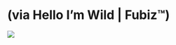 <!--
id: 20411508343
link: http://tumblr.atmos.org/post/20411508343/via-hello-im-wild-fubiz-tm
slug: via-hello-im-wild-fubiz-tm
date: Tue Apr 03 2012 09:02:13 GMT-0700 (PDT)
publish: 2012-04-03
tags: 
title: (via Hello I’m Wild | Fubiz™)
-->


(via Hello I’m Wild | Fubiz™)
=============================

![](http://31.media.tumblr.com/tumblr_m1wv7qGKpM1qz4sngo1_1280.jpg)

